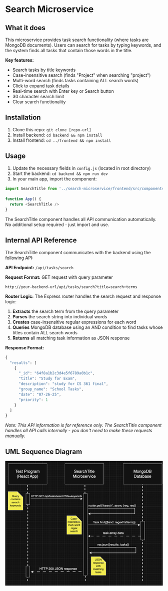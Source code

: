 # Search Microservice

## What it does
This microservice provides task search functionality (where tasks are MongoDB documents). Users can search for tasks by typing keywords, and the system finds all tasks that contain those words in the title.

**Key features:**
- Search tasks by title keywords
- Case-insensitive search (finds "Project" when searching "project")
- Multi-word search (finds tasks containing ALL search words)
- Click to expand task details
- Real-time search with Enter key or Search button
- 30 character search limit
- Clear search functionality

## Installation
1. Clone this repo: `git clone [repo-url]`
2. Install backend: `cd backend && npm install`
3. Install frontend: `cd ../frontend && npm install`

## Usage
1. Update the necessary fields in `config.js` (located in root directory)
2. Start the backend: `cd backend && npm run dev`
3. In your main app, import the component:

```javascript
import SearchTitle from '../search-microservice/frontend/src/components/SearchTitle'

function App() {
  return <SearchTitle />
}
```

The SearchTitle component handles all API communication automatically. No additional setup required - just import and use.

## Internal API Reference

The SearchTitle component communicates with the backend using the following API:

**API Endpoint:** `/api/tasks/search`

**Request Format:** GET request with query parameter
```
http://your-backend-url/api/tasks/search?title=search+terms
```

**Router Logic:**
The Express router handles the search request and response logic:

1. **Extracts** the search term from the query parameter
2. **Parses** the search string into individual words
3. **Creates** case-insensitive regular expressions for each word
4. **Queries** MongoDB database using an AND condition to find tasks whose titles contain ALL search words
5. **Returns** all matching task information as JSON response

**Response Format:**
```javascript
{
  "results": [
    {
      "_id": "64f8a1b2c3d4e5f6789a0b1c",
      "title": "Study for Exam",
      "description": "study for CS 361 final",
      "group_name": "School Tasks", 
      "date": "07-26-25",
      "priority": 1
    }
  ]
}
```

*Note: This API information is for reference only. The SearchTitle component handles all API calls internally - you don't need to make these requests manually.*

## UML Sequence Diagram
![UML Sequence Diagram](./UML.png)